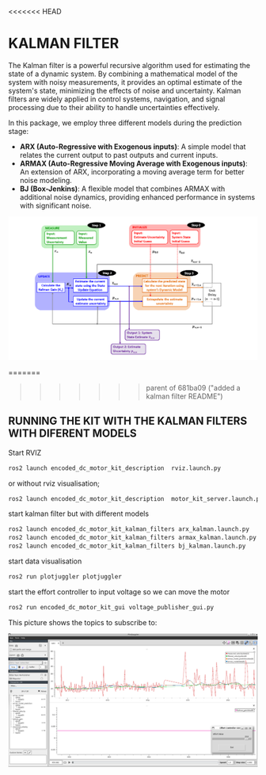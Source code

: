 <<<<<<< HEAD
# KALMAN FILTER 

The Kalman filter is a powerful recursive algorithm used for estimating the state of a dynamic system. By combining a mathematical model of the system with noisy measurements, it provides an optimal estimate of the system's state, minimizing the effects of noise and uncertainty. Kalman filters are widely applied in control systems, navigation, and signal processing due to their ability to handle uncertainties effectively.

In this package, we employ three different models during the prediction stage:

 - **ARX (Auto-Regressive with Exogenous inputs)**: A simple model that relates the current output to past outputs and current inputs.
 - **ARMAX (Auto-Regressive Moving Average with Exogenous inputs)**: An extension of ARX, incorporating a moving average term for better noise modeling.
 - **BJ (Box-Jenkins)**: A flexible model that combines ARMAX with additional noise dynamics, providing enhanced performance in systems with significant noise.

![KALMAN FILTER](/encoded_dc_motor_kit_kalman_filters/documentation/images/kalman%20filter%20flowchart.png)


=======
>>>>>>> parent of 681ba09 ("added a kalman filter README")
## RUNNING THE KIT WITH THE KALMAN FILTERS WITH DIFERENT MODELS

Start RVIZ
```bash
ros2 launch encoded_dc_motor_kit_description  rviz.launch.py
```

or without rviz visualisation;
```bash
ros2 launch encoded_dc_motor_kit_description  motor_kit_server.launch.py
```

start kalman filter but with different models
```bash
ros2 launch encoded_dc_motor_kit_kalman_filters arx_kalman.launch.py
ros2 launch encoded_dc_motor_kit_kalman_filters armax_kalman.launch.py
ros2 launch encoded_dc_motor_kit_kalman_filters bj_kalman.launch.py
```

start data visualisation
```bash
ros2 run plotjuggler plotjuggler
```
start the effort controller to input voltage so we can move the motor
```bash
ros2 run encoded_dc_motor_kit_gui voltage_publisher_gui.py
```


This picture shows the topics to subscribe to:

![TOPIC VIEWR](/encoded_dc_motor_kit_kalman_filters/documentation/images/view_topics.png)
